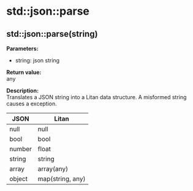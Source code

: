 # std::json::parse

## std::json::parse(string)
**Parameters:**
- string: json string

**Return value:**  
any

**Description:**  
Translates a JSON string into a Litan data structure. A misformed string causes a exception.

| JSON   | Litan            |
| ------ | ---------------- |
| null   | null             |
| bool   | bool             |
| number | float            |
| string | string           |
| array  | array(any)       |
| object | map(string, any) |
